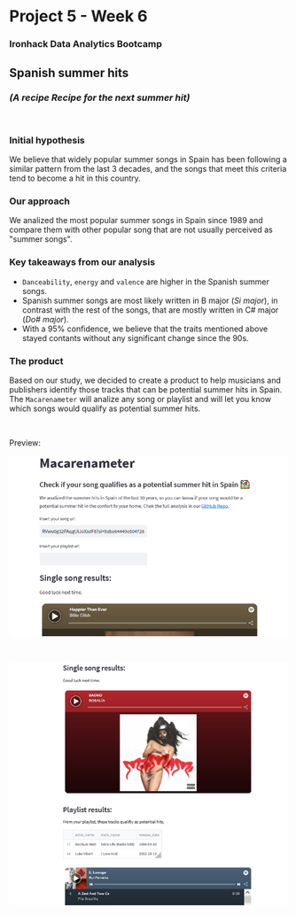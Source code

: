 # Project 5 - Week 6

### Ironhack Data Analytics Bootcamp

## **Spanish summer hits**

### *(A recipe Recipe for the next summer hit)*

<br>

### **Initial hypothesis**

We believe that widely popular summer songs in Spain has been following a similar pattern from the last 3 decades, and the songs that meet this criteria tend to become a hit in this country.

### **Our approach**

We analized the most popular summer songs in Spain since 1989 and compare them with other popular song that are not usually perceived as "summer songs".

### **Key takeaways from our analysis**

- `Danceability`, `energy` and `valence` are higher in the Spanish summer songs.
- Spanish summer songs are most likely written in B major (*Si major*), in contrast with the rest of the songs, that are mostly written in C# major (*Do# major*).
- With a 95% confidence, we believe that the traits mentioned above stayed contants without any significant change since the 90s.

### **The  product**

Based on our study, we decided to create a product to help musicians and publishers identify those tracks that can be potential summer hits in Spain. The `Macarenameter` will analize any song or playlist and will let you know which songs would qualify as potential summer hits.

<br>

Preview:

![Screenshot1](screenshots\ss1.png?raw=True)

<br>

![Screenshot2](screenshots\ss2.png?raw=True)